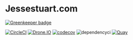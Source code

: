 # Jessestuart.com

[![Greenkeeper badge](https://badges.greenkeeper.io/jessestuart/jessestuart.com.svg?token=ec6300d31268bad8045d786b62351f72d188fc9ed09cb2df7206448ae9da07c3&ts=1517389593689)](https://greenkeeper.io/)

[![CircleCI][circleci-badge]][circleci-url]
[![Drone.IO][droneio-badge]][droneio-url]
[![codecov][codecov-badge]][codecov-url]
![dependencyci][dependencyci-badge]
[![Quay][quay-badge]][quay-url]

[circleci-badge]: https://circleci.com/gh/jessestuart/jessestuart.com.svg?style=shield&circle-token=95a9c23b2b0ed15a71639a318c98eea3b09a03b7
[circleci-url]: https://circleci.com/gh/jessestuart/jessestuart.com
[codecov-badge]: https://codecov.io/gh/jessestuart/jessestuart.com/branch/master/graph/badge.svg?token=d5XoThUqwv
[codecov-url]: https://codecov.io/gh/jessestuart/jessestuart.com
[codefresh-badge]: https://g.codefresh.io/api/badges/build?repoOwner=jessestuart&repoName=js-gatsby-tachyons&branch=master&pipelineName=js-gatsby-tachyons&accountName=jesse&key=eyJhbGciOiJIUzI1NiJ9.NWExNzRiZmE2M2NmM2UwMDAxOGRmZjdh.uSVHuuCHfQtayHNWawvO9loC4PEirkl458tnBt2yOVU&type=cf-1
[codefresh-url]: https://g.codefresh.io/repositories/jessestuart/js-gatsby-tachyons/builds?filter=trigger:build;branch:master;service:5a3c264a24611f0001c367d3~js-gatsby-tachyons
[dependencyci-badge]: https://dependencyci.com/github/splitrb/split/badge?style=flat
[droneio-badge]: http://drone.jessecod.es/api/badges/jessestuart/jessestuart.com/status.svg
[droneio-url]: http://drone.jessecod.es/jessestuart/jessestuart.com
[quay-badge]: https://quay.io/repository/jessestuart/jessestuart.com/status
[quay-url]: https://quay.io/repository/jessestuart/jessestuart.com
[semaphoreci-badge]: https://semaphoreci.com/api/v1/projects/2c39a37c-7b37-462a-be9d-a9cf3fdb54a0/1696206/badge.svg
[semaphoreci-url]: https://semaphoreci.com/jessestuart-95/js-gatsby-tachyons

